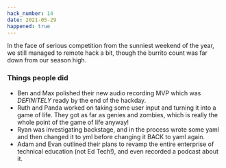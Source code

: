 ```yaml
---
hack_number: 14
date: 2021-05-29
happened: true
---
```


In the face of serious competition from the sunniest weekend of the year, we still managed to remote hack a bit, though the burrito count was far down from our season high.

### Things people did

- Ben and Max polished their new audio recording MVP which was <em>DEFINITELY</em> ready by the end of the hackday.
- Ruth and Panda worked on taking some user input and turning it into a game of
 life. They got as far as genies and zombies, which is really the whole point of the game of life anyway!
- Ryan was investigating backstage, and in the process wrote some yaml and then changed it to yml before changing it BACK to yaml again.
- Adam and Evan outlined their plans to revamp the entire enterprise of technical education (not Ed Tech!), and even recorded a podcast about it.
